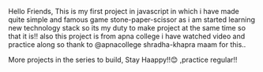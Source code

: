 Hello Friends,
 This is my first project in javascript in which i have made quite simple and famous game stone-paper-scissor 
 as i am started learning new technology stack so its my duty to make project at the same time so that it is!!
 also this project is from apna college i have watched video and practice along so thank to @apnacollege shradha-khapra
 maam for this..


More projects in the series to build,
Stay Haappy!!😊
,practice regular!!
